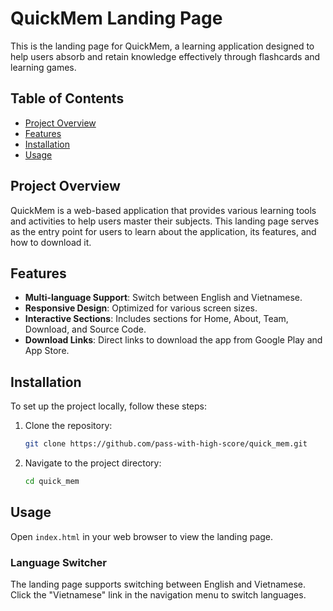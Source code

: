 # QuickMem Landing Page

This is the landing page for QuickMem, a learning application designed to help users absorb and retain knowledge effectively through flashcards and learning games.

## Table of Contents

- [Project Overview](#project-overview)
- [Features](#features)
- [Installation](#installation)
- [Usage](#usage)

## Project Overview

QuickMem is a web-based application that provides various learning tools and activities to help users master their subjects. This landing page serves as the entry point for users to learn about the application, its features, and how to download it.

## Features

- **Multi-language Support**: Switch between English and Vietnamese.
- **Responsive Design**: Optimized for various screen sizes.
- **Interactive Sections**: Includes sections for Home, About, Team, Download, and Source Code.
- **Download Links**: Direct links to download the app from Google Play and App Store.

## Installation

To set up the project locally, follow these steps:

1. Clone the repository:
    ```sh
    git clone https://github.com/pass-with-high-score/quick_mem.git
    ```
2. Navigate to the project directory:
    ```sh
    cd quick_mem
    ```

## Usage

Open `index.html` in your web browser to view the landing page.

### Language Switcher

The landing page supports switching between English and Vietnamese. Click the "Vietnamese" link in the navigation menu to switch languages.
